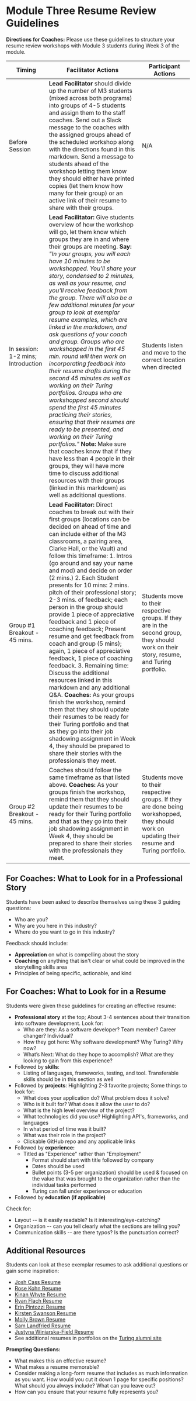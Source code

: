 # Module Three Resume Review Guidelines

**Directions for Coaches:** Please use these guidelines to structure your resume review workshops with Module 3 students during Week 3 of the module.

| Timing | Facilitator Actions | Participant Actions |
|------------------------------------|---------------------------------------------------------------------------------------------------------------------------------------------------------------------------------------------------------------------------------------------------------------------------------------------------------------------------------------------------------------------------------------------------------------------------------------------------------------------------------------------------------------------------------------------------------------------------------------------------------------------------------------------------------------------------------------------------------------------------------------------------------------------------------------------------------------------------------------------------------------------------------------------------------------------------------------------------------------------------------------------------------------------------------------------------------------------------------------------------------------------|-----------------------------------------------------------------------------------------------------------------------------------------------|
| Before Session | **Lead Facilitator** should divide up the number of M3 students (mixed across both programs) into groups of 4-5 students and assign them to the staff coaches. Send out a Slack message to the coaches with the assigned groups ahead of the scheduled workshop along with the directions found in this markdown. Send a message to students ahead of the workshop letting them know they should either have printed copies (let them know how many for their group) or an active link of their resume to share with their groups.  | N/A |
| In session: 1-2 mins; Introduction | **Lead Facilitator:** Give students overview of how the workshop will go, let them know which groups they are in and where their groups are meeting. **Say:** *"In your groups, you will each have 10 minutes to be workshopped. You'll share your story, condensed to 2 minutes, as well as your resume, and you'll receive feedback from the group. There will also be a few additional minutes for your group to look at exemplar resume examples, which are linked in the markdown, and ask questions of your coach and group. Groups who are workshopped in the first 45 min. round will then work on incorporating feedback into their resume drafts during the second 45 minutes as well as working on their Turing portfolios. Groups who are workshopped second should spend the first 45 minutes practicing their stories, ensuring that their resumes are ready to be presented, and working on their Turing portfolios."* **Note:** Make sure that coaches know that if they have less than 4 people in their groups, they will have more time to discuss additional resources with their groups (linked in this markdown) as well as additional questions.  | Students listen and move to the correct location when directed |
| Group #1 Breakout - 45 mins. | **Lead Facilitator:** Direct coaches to break out with their first groups (locations can be decided on ahead of time and can include either of the M3 classrooms, a pairing area, Clarke Hall, or the Vault) and follow this timeframe: 1. Intros (go around and say your name and mod) and decide on order (2 mins.) 2. Each Student presents for 10 mins: 2 mins. pitch of their professional story; 2-3 mins. of feedback; each person in the group should provide 1 piece of appreciative feedback and 1 piece of coaching feedback; Present resume and get feedback from coach and group (5 mins); again, 1 piece of appreciative feedback, 1 piece of coaching feedback. 3. Remaining time: Discuss the additional resources linked in this markdown and any additional Q&A. **Coaches:** As your groups finish the workshop, remind them that they should update their resumes to be ready for their Turing portfolio and that as they go into their job shadowing assignment in Week 4, they should be prepared to share their stories with the professionals they meet. | Students move to their respective groups. If they are in the second group, they should work on their story, resume, and Turing portfolio. |
| Group #2 Breakout - 45 mins. | Coaches should follow the same timeframe as that listed above. **Coaches:** As your groups finish the workshop, remind them that they should update their resumes to be ready for their Turing portfolio and that as they go into their job shadowing assignment in Week 4, they should be prepared to share their stories with the professionals they meet. | Students move to their respective groups. If they are done being workshopped, they should work on updating their resume and Turing portfolio. |

## For Coaches: What to Look for in a Professional Story
Students have been asked to describe themselves using these 3 guiding questions:
* Who are you?
* Why are you here in this industry?
* Where do you want to go in this industry?

Feedback should include:
* **Appreciation** on what is compelling about the story
* **Coaching** on anything that isn't clear or what could be improved in the storytelling skills area 
* Principles of being specific, actionable, and kind 

## For Coaches: What to Look for in a Resume
Students were given these guidelines for creating an effective resume:
* **Professional story** at the top; About 3-4 sentences about their transition into software development. Look for:
 	* Who are they: As a software developer? Team member? Career changer? Individual?
 	* How they got here: Why software development? Why Turing? Why now?
 	* What’s Next: What do they hope to accomplish? What are they looking to gain from this experience? 
* Followed by **skills**:
  * Listing of languages, frameworks, testing, and tool. Transferable skills should be in this section as well
* Followed by **projects**: Highlighting 2-3 favorite projects; Some things to look for:
	 * What does your application do? What problem does it solve? 
	 * Who is it built for? What does it allow the user to do? 
 	* What is the high level overview of the project? 
 	* What technologies did you use? Highlighting API's, frameworks, and languages
 	* In what period of time was it built?
 	* What was their role in the project?
  * Clickable GitHub repo and any applicable links
* Followed by **experience:**
  * Titled as "Experience" rather than "Employment"
	 * Format should start with title followed by company
	 * Dates should be used
	 * Bullet points (3-5 per organization) should be used & focused on the value that was brought to the organization rather than the individual tasks performed
	* Turing can fall under experience or education 
* Followed by **education (if applicable)**

Check for:
  * Layout -- is it easily readable? Is it interesting/eye-catching?
  * Organization -- can you tell clearly what the sections are telling you?
  * Communication skills -- are there typos? Is the punctuation correct? 

## Additional Resources
Students can look at these exemplar resumes to ask additional questions or gain some inspiration:

- [Josh Cass Resume](https://www.turing.io/sites/default/files/resumes/josh_cass.pdf)
 - [Rose Kohn Resume](https://www.turing.io/sites/default/files/resumes/rose_a_kohn.pdf)
 - [Kinan Whyte Resume](https://github.com/turingschool/career-development-curriculum/blob/master/files/Resume%20ex%201.pdf)
 - [Ryan Flach Resume](https://github.com/turingschool/career-development-curriculum/blob/master/files/Resume%20ex%202.pdf) 
 - [Erin Pintozzi Resume](https://github.com/turingschool/career-development-curriculum/blob/master/files/Resume%20ex%203.pdf)
 - [Kirsten Swanson Resume](https://github.com/turingschool/career-development-curriculum/blob/master/files/Kirsten%20Swanson%20Resume.pdf)
 - [Molly Brown Resume](https://github.com/turingschool/career-development-curriculum/blob/master/files/Molly%20Brown%20Resume.pdf)
 - [Sam Landfried Resume](https://github.com/turingschool/career-development-curriculum/blob/master/files/Sam%20Landfried%20Resume.pdf)
 - [Justyna Winiarska-Field Resume](https://github.com/turingschool/career-development-curriculum/blob/master/files/Justyna%20Winiarska-Field%20Resume.pdf)
 - See additional resumes in portfolios on the [Turing alumni site](turing.io/alumni)

**Prompting Questions:**
* What makes this an effective resume?
* What makes a resume memorable? 
* Consider making a long-form resume that includes as much information as you want. How would you cut it down 1 page for specific positions? What should you always include? What can you leave out?
* How can you ensure that your resume fully represents you?
